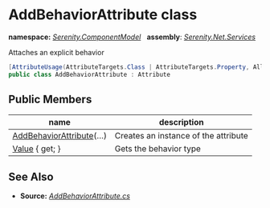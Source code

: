 # AddBehaviorAttribute class
**namespace:** *[Serenity.ComponentModel](../README.md#serenity.componentmodel-namespace)*   **assembly**: *[Serenity.Net.Services](../README.md)*

Attaches an explicit behavior

```csharp
[AttributeUsage(AttributeTargets.Class | AttributeTargets.Property, AllowMultiple = true)]
public class AddBehaviorAttribute : Attribute
```

## Public Members

| name | description |
| --- | --- |
| [AddBehaviorAttribute](AddBehaviorAttribute/AddBehaviorAttribute.md)(…) | Creates an instance of the attribute |
| [Value](AddBehaviorAttribute/Value.md) { get; } | Gets the behavior type |

## See Also

* **Source:** *[AddBehaviorAttribute.cs](https://github.com/serenity-is/Serenity/blob/master/src/Serenity.Net.Services/RequestHandlers/Behavior/AddBehaviorAttribute.cs)*